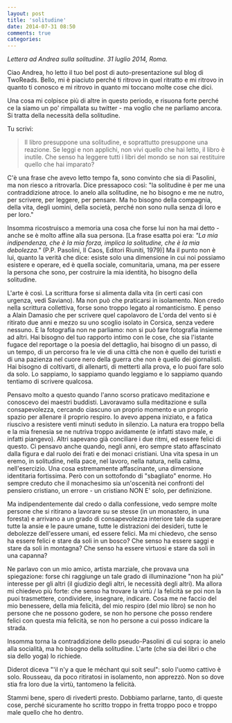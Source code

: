 ```yaml
---
layout: post
title: 'solitudine'
date: 2014-07-31 08:50
comments: true
categories: 
---
```

*Lettera ad Andrea sulla solitudine. 31 luglio 2014, Roma.*

Ciao Andrea,
ho letto il tuo bel post di auto-presentazione sul blog di TwoReads. Bello, mi è piaciuto perché ti ritrovo in quel ritratto e mi ritrovo in quanto ti conosco e mi ritrovo in quanto mi toccano molte cose che dici.

Una cosa mi colpisce più di altre in questo periodo, e risuona forte perché ce la siamo un po' rimpallata su twitter - ma voglio che ne parliamo ancora. Si tratta della necessità della solitudine.

Tu scrivi:
> Il libro presuppone una solitudine, e soprattutto presuppone una reazione. Se leggi e non applichi, non vivi quello che hai letto, il libro è inutile. Che senso ha leggere tutti i libri del mondo se non sai restituire quello che hai imparato?

C'è una frase che avevo letto tempo fa, sono convinto che sia di Pasolini, ma non riesco a ritrovarla. Dice pressapoco così: "la solitudine è per me una contraddizione atroce. Io anelo alla solitudine, ne ho bisogno e me ne nutro, per scrivere, per leggere, per pensare. Ma ho bisogno della compagnia, della vita, degli uomini, della società, perché non sono nulla senza di loro e per loro."

Insomma ricostruisco a memoria una cosa che forse lui non ha mai detto - anche se è molto affine alla sua persona. [La frase esatta poi era: *"La mia indipendenza, che è la mia forza, implica la solitudine, che è la mia debolezza."* (P.P. Pasolini, Il Caos, Editori Riuniti, 1979)] Ma il punto non è lui, quanto la verità che dice: esiste solo una dimensione in cui noi possiamo esistere e operare, ed è quella sociale, comunitaria, umana, ma per essere la persona che sono, per costruire la mia identità, ho bisogno della solitudine.

L'arte è così. La scrittura forse si alimenta dalla vita (in certi casi con urgenza, vedi Saviano). Ma non può che praticarsi in isolamento. Non credo nella scrittura collettiva, forse sono troppo legato al romanticismo. E penso a Alain Damasio che per scrivere quel capolavoro de L'orda del vento si è ritirato due anni e mezzo su uno scoglio isolato in Corsica, senza vedere nessuno.
E la fotografia non ne parliamo: non si può fare fotografia insieme ad altri. Hai bisogno del tuo rapporto intimo con le cose, che sia l'istante fugace del reportage o la poesia del dettaglio, hai bisogno di un passo, di un tempo, di un percorso fra le vie di una città che non è quello dei turisti e di una pazienza nel cuore nero della guerra che non è quello dei giornalisti.
Hai bisogno di coltivarti, di allenarti, di metterti alla prova, e lo puoi fare solo da solo. Lo sappiamo, lo sappiamo quando leggiamo e lo sappiamo quando tentiamo di scrivere qualcosa.

Pensavo molto a questo quando l'anno scorso praticavo meditazione e conoscevo dei maestri buddisti. Lavoravamo sulla meditazione e sulla consapevolezza, cercando ciascuno un proprio momento e un proprio spazio per allenare il proprio respiro. Io avevo appena iniziato, e a fatica riuscivo a resistere venti minuti seduto in silenzio. La natura era troppo bella e la mia frenesia se ne nutriva troppo avidamente (e infatti stavo male, e infatti piangevo). Altri sapevano già conciliare i due ritmi, ed essere felici di questo. Ci pensavo anche quando, negli anni, ero sempre stato affascinato dalla figura e dal ruolo dei frati e dei monaci cristiani. Una vita spesa in un eremo, in solitudine, nella pace, nel lavoro, nella natura, nella calma, nell'esercizio. Una cosa estremamente affascinante, una dimensione identitaria fortissima. Però con un sottofondo di "sbagliato" enorme. Ho sempre creduto che il monachesimo sia un'oscenità nei confronti del pensiero cristiano, un errore - un cristiano NON E' solo, per definizione.

Ma indipendentemente dal credo o dalla confessione, vedo sempre molte persone che si ritirano a lavorare su se stesse (in un monastero, in una foresta) e arrivano a un grado di consapevolezza interiore tale da superare tutte la ansie e le paure umane, tutte le distrazioni dei desideri, tutte le debolezze dell'essere umani, ed essere felici. Ma mi chiedevo, che senso ha essere felici e stare da soli in un bosco? Che senso ha essere saggi e stare da soli in montagna? Che senso ha essere virtuosi e stare da soli in una capanna?

Ne parlavo con un mio amico, artista marziale, che provava una spiegazione: forse chi raggiunge un tale grado di illuminazione "non ha più" interesse per gli altri (il giudizio degli altri, le necessità degli altri). Ma allora mi chiedevo più forte: che senso ha trovare la virtù / la felicità se poi non la puoi trasmettere, condividere, insegnare, indicare. Cosa me ne faccio del mio benessere, della mia felicità, del mio respiro (del mio libro) se non ho persone che ne possono godere, se non ho persone che posso rendere felici con questa mia felicità, se non ho persone a cui posso indicare la strada.

Insomma torna la contraddizione dello pseudo-Pasolini di cui sopra: io anelo alla socialità, ma ho bisogno della solitudine. L'arte (che sia dei libri o che sia dello yoga) lo richiede.

Diderot diceva "'il n'y a que le méchant qui soit seul": solo l'uomo cattivo è solo.
Rousseau, da poco ritiratosi in isolamento, non apprezzò.
Non so dove stia fra loro due la virtù, tantomeno la felicità.

Stammi bene, spero di rivederti presto. Dobbiamo parlarne, tanto, di queste cose, perché sicuramente ho scritto troppo in fretta troppo poco e troppo male quello che ho dentro.